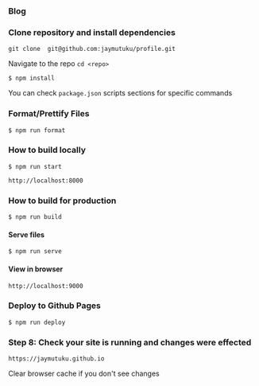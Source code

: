 ### Blog


### Clone repository and install  dependencies

`git clone  git@github.com:jaymutuku/profile.git`

Navigate to the repo `cd <repo>`

`$ npm install`

You can check `package.json` scripts sections for specific commands

### Format/Prettify Files

```
$ npm run format
```

### How to build locally

```
$ npm run start
```

`http://localhost:8000`

### How to build for production

```
$ npm run build
```

#### Serve files

```
$ npm run serve
```

#### View in browser

`http://localhost:9000`

### Deploy to Github Pages


```
$ npm run deploy
```

### Step 8: Check your site is running and changes were effected

`https://jaymutuku.github.io`

Clear browser cache if you don't see changes
